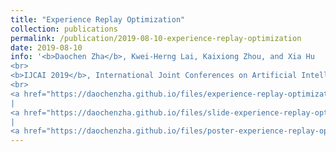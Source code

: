 ```yaml
---
title: "Experience Replay Optimization"
collection: publications
permalink: /publication/2019-08-10-experience-replay-optimization
date: 2019-08-10
info: '<b>Daochen Zha</b>, Kwei-Herng Lai, Kaixiong Zhou, and Xia Hu
<br>
<b>IJCAI 2019</b>, International Joint Conferences on Artificial Intelligence
<br>
<a href="https://daochenzha.github.io/files/experience-replay-optimization.pdf">[Paper]</a>
|
<a href="https://daochenzha.github.io/files/slide-experience-replay-optimization.pdf">[Slide]</a>
|
<a href="https://daochenzha.github.io/files/poster-experience-replay-optimization.pdf">[Poster]</a>'
---
```

